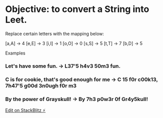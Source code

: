 # Objective: to convert a String into Leet.

Replace certain letters with the mapping below:

[a,A] -> 4
[e,E] -> 3
[i,I] -> 1
[o,O] -> 0
[s,S] -> 5
[t,T] -> 7
[b,D] -> 5


Examples

### Let's have some fun. -> L37'5 h4v3 50m3 fun.
### C is for cookie, that's good enough for me -> C 15 f0r c00k13, 7h47'5 g00d 3n0ugh f0r m3
### By the power of Grayskull! -> By 7h3 p0w3r 0f Gr4y5kull!


[Edit on StackBlitz ⚡️](https://stackblitz.com/edit/js-77ezxo)
